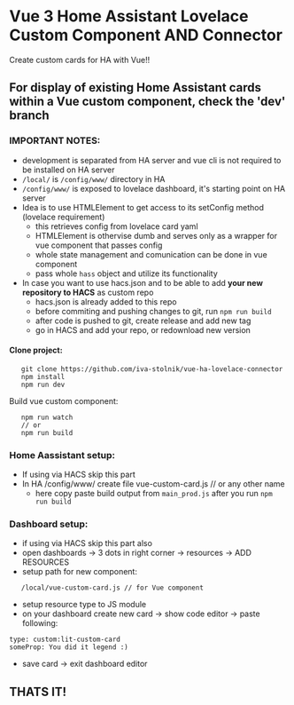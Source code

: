 # Vue 3 Home Assistant Lovelace Custom Component AND Connector
Create custom cards for HA with Vue!!

## For display of existing Home Assistant cards within a Vue custom component, check the 'dev' branch

### IMPORTANT NOTES:
   * development is separated from HA server and vue cli is not required to be installed on HA server
   * `/local/` is `/config/www/` directory in HA
   * `/config/www/` is exposed to lovelace dashboard, it's starting point on HA server
   * Idea is to use HTMLElement to get access to its setConfig method (lovelace requirement)
        - this retrieves config from lovelace card yaml
        - HTMLElement is othervise dumb and serves only as a wrapper for vue component that passes config
        - whole state management and comunication can be done in vue component
        - pass whole `hass` object and utilize its functionality
   * In case you want to use hacs.json and to be able to add **your new repository to HACS** as custom repo
        - hacs.json is already added to this repo
        - before commiting and pushing changes to git, run `npm run build`
        - after code is pushed to git, create release and add new tag
        - go in HACS and add your repo, or redownload new version

#### Clone project:
```
   git clone https://github.com/iva-stolnik/vue-ha-lovelace-connector
   npm install
   npm run dev
```

Build vue custom component:
```
   npm run watch
   // or
   npm run build
```
### Home Aassistant setup:
   * If using via HACS skip this part
   * In HA /config/www/ create file vue-custom-card.js // or any other name
      * here copy paste build output from `main_prod.js` after you run `npm run build`

### Dashboard setup:
   * if using via HACS skip this part also
   * open dashboards -> 3 dots in right corner -> resources -> ADD RESOURCES
   * setup path for new component: 
```
   /local/vue-custom-card.js // for Vue component
```
   * setup resource type to JS module
   * on your dashboard create new card -> show code editor -> paste following:
   ```
type: custom:lit-custom-card
someProp: You did it legend :)
   ```
   * save card -> exit dashboard editor

## THATS IT!
